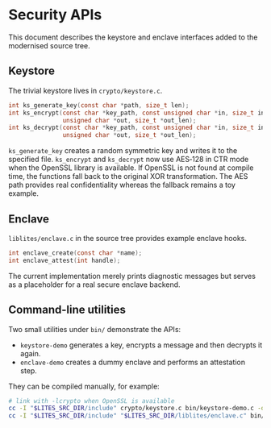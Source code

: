 # Security APIs

This document describes the keystore and enclave interfaces added to the modernised source tree.

## Keystore

The trivial keystore lives in `crypto/keystore.c`.

```c
int ks_generate_key(const char *path, size_t len);
int ks_encrypt(const char *key_path, const unsigned char *in, size_t in_len,
               unsigned char *out, size_t *out_len);
int ks_decrypt(const char *key_path, const unsigned char *in, size_t in_len,
               unsigned char *out, size_t *out_len);
```

`ks_generate_key` creates a random symmetric key and writes it to the specified
file.  `ks_encrypt` and `ks_decrypt` now use AES‑128 in CTR mode when the
OpenSSL library is available.  If OpenSSL is not found at compile time, the
functions fall back to the original XOR transformation.  The AES path provides
real confidentiality whereas the fallback remains a toy example.

## Enclave

`liblites/enclave.c` in the source tree provides example enclave hooks.

```c
int enclave_create(const char *name);
int enclave_attest(int handle);
```

The current implementation merely prints diagnostic messages but serves as a
placeholder for a real secure enclave backend.

## Command-line utilities

Two small utilities under `bin/` demonstrate the APIs:

- `keystore-demo` generates a key, encrypts a message and then decrypts it again.
- `enclave-demo` creates a dummy enclave and performs an attestation step.

They can be compiled manually, for example:

```sh
# link with -lcrypto when OpenSSL is available
cc -I "$LITES_SRC_DIR/include" crypto/keystore.c bin/keystore-demo.c -o keystore-demo -lcrypto
cc -I "$LITES_SRC_DIR/include" "$LITES_SRC_DIR/liblites/enclave.c" bin/enclave-demo.c -o enclave-demo
```
